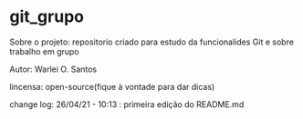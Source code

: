 # git_grupo

Sobre o projeto:
    repositorio criado para estudo da funcionalides Git e sobre trabalho em grupo

Autor: 
    Warlei O. Santos
    
lincensa:
    open-source(fique à vontade para dar dicas)

change log:
26/04/21 - 10:13 : primeira edição do README.md